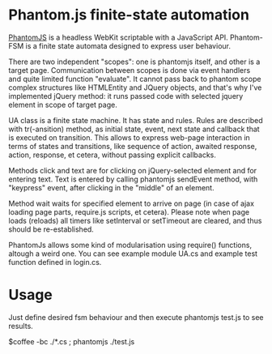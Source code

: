 # Phantom.js finite-state automation


[PhantomJS](http://phantomjs.org) is a headless WebKit scriptable with a JavaScript API. Phantom-FSM is a finite
state automata designed to express user behaviour.

There are two independent "scopes": one is phantomjs itself, and other is a target page. Communication between
scopes is done via event handlers and quite limited function "evaluate". It cannot pass back to phantom scope
complex structures like HTMLEntity and JQuery objects, and that's why I've implemented jQuery method: it runs
passed code with selected jquery element in scope of target page.

UA class is a finite state machine. It has state and rules. Rules are described with tr(-ansition) method,
as initial state, event, next state and callback that is executed on transition. This allows to express
web-page interaction in terms of states and transitions, like sequence of action, awaited response, action, response,
et cetera, without passing explicit callbacks.

Methods click and text are for clicking on jQuery-selected element and for entering text. Text is entered by
calling phantomjs sendEvent method, with "keypress" event, after clicking in the "middle" of an element.

Method wait waits for specified element to arrive on page (in case of ajax loading page parts, require.js scripts,
et cetera). Please note when page loads (reloads) all timers like setInterval or setTimeout are cleared,
and thus should be re-established.

PhantomJs allows some kind of modularisation using require() functions, altough a weird one. You can see
example module UA.cs and example test function defined in login.cs.

# Usage

Just define desired fsm behaviour and then execute phantomjs test.js to see results.

$coffee -bc ./*.cs ; phantomjs ./test.js
